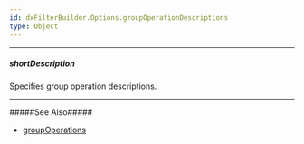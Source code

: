 ```yaml
---
id: dxFilterBuilder.Options.groupOperationDescriptions
type: Object
---
```

---
##### shortDescription
Specifies group operation descriptions.

---
#####See Also#####
- [groupOperations](/api-reference/10%20UI%20Widgets/dxFilterBuilder/1%20Configuration/groupOperations.md '/Documentation/ApiReference/UI_Widgets/dxFilterBuilder/Configuration/#groupOperations')